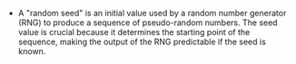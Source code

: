 - A "random seed" is an initial value used by a random number generator (RNG) to produce a sequence of pseudo-random numbers. The seed value is crucial because it determines the starting point of the sequence, making the output of the RNG predictable if the seed is known.